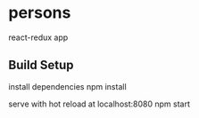 # persons
react-redux app

## Build Setup
install dependencies
npm install

serve with hot reload at localhost:8080
npm start
